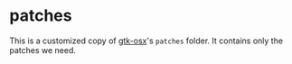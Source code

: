 # patches

This is a customized copy of [gtk-osx](https://gitlab.gnome.org/GNOME/gtk-osx)'s `patches` folder. It contains only the patches we need.